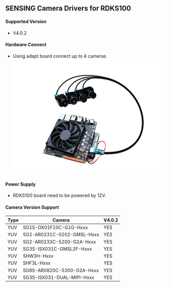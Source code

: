 ## SENSING Camera Drivers for RDKS100

#### Supported Version

* V4.0.2

#### Hardware Connect

* Using adapt board connect up to 4 cameras
  ![atl text](../Picture/RDKS100/RDKS100_CAMERA.jpg)

#### Power Supply

* RDKS100 board need to be powered by 12V.

#### Camera Version Support

| Type | Camera                      |     V4.0.2    | 
| ---- | --------------------------- | ------------- | 
| YUV  | SG1S-OX01F10C-G1G-Hxxx      | YES           | 
| YUV  | SG2-AR0231C-0202-GMSL-Hxxx  | YES           | 
| YUV  | SG2-AR0233C-5200-G2A-Hxxx   | YES           | 
| YUV  | SG3S-ISX031C-GMSL2F-Hxxx    | YES           | 
| YUV  | SHW3H-Hxxx                  | YES           | 
| YUV  | SHF3L-Hxxx                  | YES           | 
| YUV  | SG8S-AR0820C-5300-G2A-Hxxx  | YES           | 
| YUV  | SG3S-ISX031-DUAL-MIPI-Hxxx  | YES           |
